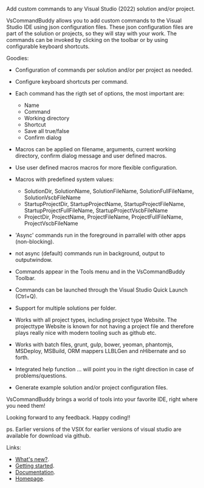 Add custom commands to any Visual Studio (2022) solution and/or project.

VsCommandBuddy allows you to add custom commands to the Visual Studio IDE using json configuration files. 
These json configuration files are part of the solution or projects, so they will stay with your work. The 
commands can be invoked by clicking on the toolbar or by using configurable keyboard shortcuts.

Goodies:
- Configuration of commands per solution and/or per project as needed.
- Configure keyboard shortcuts per command.
- Each command has the rigth set of options, the most important are:
  - Name
  - Command
  - Working directory
  - Shortcut
  - Save all  true/false
  - Confirm dialog

- Macros can be applied on filename, arguments, current working directory, confirm dialog message and user defined macros.
- Use user defined macros macros for more flexible configuration.
- Macros with predefined system values:
  - SolutionDir, SolutionName, SolutionFileName, SolutionFullFileName, SolutionVscbFileName
  - StartupProjectDir, StartupProjectName, StartupProjectFileName, StartupProjectFullFileName, StartupProjectVscbFileName
  - ProjectDir, ProjectName, ProjectFileName, ProjectFullFileName, ProjectVscbFileName

- 'Async' commands run in the foreground in parrallel with other apps (non-blocking).
- not async (default) commands run in background, output to outputwindow.
- Commands appear in the Tools menu and in the VsCommandBuddy Toolbar.

- Commands can be launched through the Visual Studio Quick Launch (Ctrl+Q).
- Support for multiple solutions per folder.
- Works with all project types, including project type Website. The projecttype Website is known for not having a project file and therefore plays really nice with modern tooling such as github etc.
- Works with batch files, grunt, gulp, bower, yeoman, phantomjs, MSDeploy, MSBuild, ORM mappers LLBLGen and nHibernate and so forth.
- Integrated help function ... will point you in the right direction in case of problems/questions.
- Generate example solution and/or project configuration files.

VsCommandBuddy brings a world of tools into your favorite IDE, right where you need them!

Looking forward to any feedback.
Happy coding!!


ps. Earlier versions of the VSIX for earlier versions of visual studio are available for download via github.

Links:

- [What's new?](https://github.com/LetsWrappIt/VsCommandBuddy/blob/master/docs/history.md).
- [Getting started](https://github.com/LetsWrappIt/VsCommandBuddy/blob/master/docs/gettingstarted.md).
- [Documentation](https://github.com/LetsWrappIt/VsCommandBuddy/blob/master/docs/_toc.md).
- [Homepage](https://github.com/LetsWrappIt/VsCommandBuddy/blob/master/README.md).

